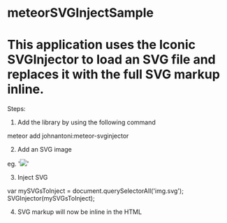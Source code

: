 # meteorSVGInjectSample

# This application uses the Iconic SVGInjector to load an SVG file and replaces it with the full SVG markup inline.

Steps:

1. Add the library by using the following command
  
  meteor add johnantoni:meteor-svginjector
  
2. Add an SVG image

  eg. '<img src="kiwi.svg" class="svg" />'

3. Inject SVG

  var mySVGsToInject = document.querySelectorAll('img.svg');
  SVGInjector(mySVGsToInject);
  
4. SVG markup will now be inline in the HTML
